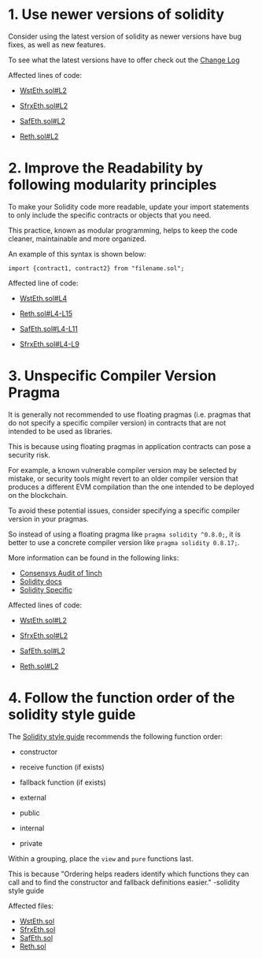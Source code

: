 # 1. Use newer versions of solidity

Consider using the latest version of solidity as newer versions have bug fixes, as well as new features.

To see what the latest versions have to offer check out the [Change Log](https://github.com/ethereum/solidity/blob/develop/Changelog.md)

Affected lines of code:

- [WstEth.sol#L2](https://github.com/code-423n4/2023-03-asymmetry/blob/44b5cd94ebedc187a08884a7f685e950e987261c/contracts/SafEth/derivatives/WstEth.sol#L2)

- [SfrxEth.sol#L2](https://github.com/code-423n4/2023-03-asymmetry/blob/44b5cd94ebedc187a08884a7f685e950e987261c/contracts/SafEth/derivatives/SfrxEth.sol#L2)

- [SafEth.sol#L2](https://github.com/code-423n4/2023-03-asymmetry/blob/44b5cd94ebedc187a08884a7f685e950e987261c/contracts/SafEth/SafEth.sol#L2)

- [Reth.sol#L2](https://github.com/code-423n4/2023-03-asymmetry/blob/44b5cd94ebedc187a08884a7f685e950e987261c/contracts/SafEth/derivatives/Reth.sol#L2)

# 2. Improve the Readability by following modularity principles

To make your Solidity code more readable, update your import statements to only include the specific contracts or objects that you need.

This practice, known as modular programming, helps to keep the code cleaner, maintainable and more organized.

An example of this syntax is shown below:

```solidity
import {contract1, contract2} from "filename.sol";
```

Affected line of code:

- [WstEth.sol#L4](https://github.com/code-423n4/2023-03-asymmetry/blob/44b5cd94ebedc187a08884a7f685e950e987261c/contracts/SafEth/derivatives/WstEth.sol#L4-L8)

- [Reth.sol#L4-L15](https://github.com/code-423n4/2023-03-asymmetry/blob/44b5cd94ebedc187a08884a7f685e950e987261c/contracts/SafEth/derivatives/Reth.sol#L4-L15)
- [SafEth.sol#L4-L11](https://github.com/code-423n4/2023-03-asymmetry/blob/44b5cd94ebedc187a08884a7f685e950e987261c/contracts/SafEth/SafEth.sol#L4-L11)
- [SfrxEth.sol#L4-L9](https://github.com/code-423n4/2023-03-asymmetry/blob/44b5cd94ebedc187a08884a7f685e950e987261c/contracts/SafEth/derivatives/SfrxEth.sol#L4-L9)

# 3. Unspecific Compiler Version Pragma

It is generally not recommended to use floating pragmas (i.e. pragmas that do not specify a specific compiler version) in contracts that are not intended to be used as libraries.

This is because using floating pragmas in application contracts can pose a security risk.

For example, a known vulnerable compiler version may be selected by mistake, or security tools might revert to an older compiler version that produces a different EVM compilation than the one intended to be deployed on the blockchain.

To avoid these potential issues, consider specifying a specific compiler version in your pragmas.

So instead of using a floating pragma like `pragma solidity ^0.8.0;`, it is better to use a concrete compiler version like `pragma solidity 0.8.17;`.

More information can be found in the following links:

- [Consensys Audit of 1inch](https://consensys.net/diligence/audits/2020/12/1inch-liquidity-protocol/#unspecific-compiler-version-pragma)
- [Solidity docs](https://docs.soliditylang.org/en/latest/layout-of-source-files.html#version-pragma)
- [Solidity Specific](https://consensys.github.io/smart-contract-best-practices/development-recommendations/solidity-specific/locking-pragmas/)

Affected lines of code:

- [WstEth.sol#L2](https://github.com/code-423n4/2023-03-asymmetry/blob/44b5cd94ebedc187a08884a7f685e950e987261c/contracts/SafEth/derivatives/WstEth.sol#L2)

- [SfrxEth.sol#L2](https://github.com/code-423n4/2023-03-asymmetry/blob/44b5cd94ebedc187a08884a7f685e950e987261c/contracts/SafEth/derivatives/SfrxEth.sol#L2)

- [SafEth.sol#L2](https://github.com/code-423n4/2023-03-asymmetry/blob/44b5cd94ebedc187a08884a7f685e950e987261c/contracts/SafEth/SafEth.sol#L2)

- [Reth.sol#L2](https://github.com/code-423n4/2023-03-asymmetry/blob/44b5cd94ebedc187a08884a7f685e950e987261c/contracts/SafEth/derivatives/Reth.sol#L2)

# 4. Follow the function order of the solidity style guide

The [Solidity style guide](https://docs.soliditylang.org/en/v0.8.17/style-guide.html#order-of-functions) recommends the following function order:

- constructor

- receive function (if exists)

- fallback function (if exists)

- external

- public

- internal

- private

Within a grouping, place the `view` and `pure` functions last.

This is because "Ordering helps readers identify which functions they can call and to find the constructor and fallback definitions easier." -solidity style guide

Affected files:

- [WstEth.sol](https://github.com/code-423n4/2023-03-asymmetry/blob/main/contracts/SafEth/derivatives/WstEth.sol)
- [SfrxEth.sol](https://github.com/code-423n4/2023-03-asymmetry/blob/main/contracts/SafEth/derivatives/SfrxEth.sol)
- [SafEth.sol](https://github.com/code-423n4/2023-03-asymmetry/blob/main/contracts/SafEth/SafEth.sol)
- [Reth.sol](https://github.com/code-423n4/2023-03-asymmetry/blob/main/contracts/SafEth/derivatives/Reth.sol)
